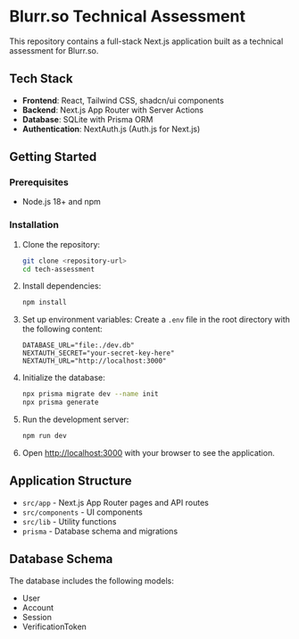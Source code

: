 # Blurr.so Technical Assessment

This repository contains a full-stack Next.js application built as a technical assessment for Blurr.so.

## Tech Stack

- **Frontend**: React, Tailwind CSS, shadcn/ui components
- **Backend**: Next.js App Router with Server Actions
- **Database**: SQLite with Prisma ORM
- **Authentication**: NextAuth.js (Auth.js for Next.js)

## Getting Started

### Prerequisites

- Node.js 18+ and npm

### Installation

1. Clone the repository:
   ```bash
   git clone <repository-url>
   cd tech-assessment
   ```

2. Install dependencies:
   ```bash
   npm install
   ```

3. Set up environment variables:
   Create a `.env` file in the root directory with the following content:

   ```
   DATABASE_URL="file:./dev.db"
   NEXTAUTH_SECRET="your-secret-key-here"
   NEXTAUTH_URL="http://localhost:3000"
   ```

4. Initialize the database:
   ```bash
   npx prisma migrate dev --name init
   npx prisma generate
   ```

5. Run the development server:
   ```bash
   npm run dev
   ```

6. Open [http://localhost:3000](http://localhost:3000) with your browser to see the application.

## Application Structure

- `src/app` - Next.js App Router pages and API routes
- `src/components` - UI components
- `src/lib` - Utility functions
- `prisma` - Database schema and migrations

## Database Schema

The database includes the following models:
- User
- Account
- Session
- VerificationToken
